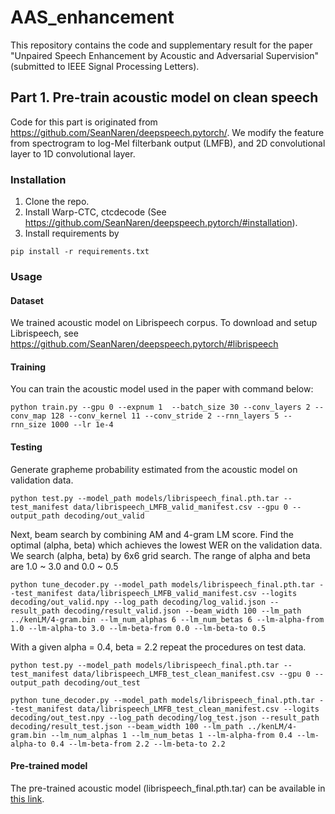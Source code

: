 # AAS_enhancement
This repository contains the code and supplementary result for the paper "Unpaired Speech Enhancement by Acoustic and Adversarial Supervision" (submitted to IEEE Signal Processing Letters).

## Part 1. Pre-train acoustic model on clean speech

Code for this part is originated from https://github.com/SeanNaren/deepspeech.pytorch/.
We modify the feature from spectrogram to log-Mel filterbank output (LMFB), and 2D convolutional layer to 1D convolutional layer.

### Installation
1. Clone the repo.
2. Install Warp-CTC, ctcdecode (See https://github.com/SeanNaren/deepspeech.pytorch/#installation).
3. Install requirements by
```
pip install -r requirements.txt
```

### Usage

#### Dataset
We trained acoustic model on Librispeech corpus.
To download and setup Librispeech, see https://github.com/SeanNaren/deepspeech.pytorch/#librispeech

#### Training
You can train the acoustic model used in the paper with command below:
```
python train.py --gpu 0 --expnum 1  --batch_size 30 --conv_layers 2 --conv_map 128 --conv_kernel 11 --conv_stride 2 --rnn_layers 5 --rnn_size 1000 --lr 1e-4
```

#### Testing
Generate grapheme probability estimated from the acoustic model on validation data.
```
python test.py --model_path models/librispeech_final.pth.tar --test_manifest data/librispeech_LMFB_valid_manifest.csv --gpu 0 --output_path decoding/out_valid
```

Next, beam search by combining AM and 4-gram LM score. Find the optimal (alpha, beta) which achieves the lowest WER on the validation data. We search (alpha, beta) by 6x6 grid search. The range of alpha and beta are 1.0 ~ 3.0 and 0.0 ~ 0.5
```
python tune_decoder.py --model_path models/librispeech_final.pth.tar --test_manifest data/librispeech_LMFB_valid_manifest.csv --logits decoding/out_valid.npy --log_path decoding/log_valid.json --result_path decoding/result_valid.json --beam_width 100 --lm_path ../kenLM/4-gram.bin --lm_num_alphas 6 --lm_num_betas 6 --lm-alpha-from 1.0 --lm-alpha-to 3.0 --lm-beta-from 0.0 --lm-beta-to 0.5
```

With a given alpha = 0.4, beta = 2.2 repeat the procedures on test data.
```
python test.py --model_path models/librispeech_final.pth.tar --test_manifest data/librispeech_LMFB_test_clean_manifest.csv --gpu 0 --output_path decoding/out_test

python tune_decoder.py --model_path models/librispeech_final.pth.tar --test_manifest data/librispeech_LMFB_test_clean_manifest.csv --logits decoding/out_test.npy --log_path decoding/log_test.json --result_path decoding/result_test.json --beam_width 100 --lm_path ../kenLM/4-gram.bin --lm_num_alphas 1 --lm_num_betas 1 --lm-alpha-from 0.4 --lm-alpha-to 0.4 --lm-beta-from 2.2 --lm-beta-to 2.2
```

#### Pre-trained model
The pre-trained acoustic model (librispeech_final.pth.tar) can be available in [this link](https://cnsl.kaist.ac.kr).
